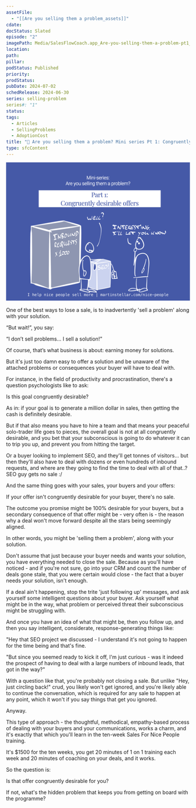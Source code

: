 ```yaml
---
assetFile:
  - "[[Are you selling them a problem_assets]]"
cdate: 
docStatus: Slated
episode: "2"
imagePath: Media/SalesFlowCoach.app_Are-you-selling-them-a-problem-pt1_MartinStellar.png
location: 
path: 
pillar: 
podStatus: Published
priority: 
prodStatus: 
pubDate: 2024-07-02
schedRelease: 2024-06-30
series: selling-problem
series#: "1"
status: 
tags:
  - Articles
  - SellingProblems
  - AdoptionCost
title: "📄 Are you selling them a problem? Mini series Pt 1: Congruently desirable offers"
type: sfcContent
---
```


![](Media/SalesFlowCoach.app_Are-you-selling-them-a-problem-pt1_MartinStellar.png)

One of the best ways to lose a sale, is to inadvertently 'sell a problem' along with your solution.

“But wait!”, you say:

“I don’t sell problems... I sell a solution!”

Of course, that’s what business is about: earning money for solutions.

But it's just too damn easy to offer a solution and be unaware of the attached problems or consequences your buyer will have to deal with.

For instance, in the field of productivity and procrastination, there's a question psychologists like to ask:

Is this goal congruently desirable?

As in: if your goal is to generate a million dollar in sales, then getting the cash is definitely desirable.

But if that also means you have to hire a team and that means your peaceful solo-trader life goes to pieces, the overall goal is not at all congruently desirable, and you bet that your subconscious is going to do whatever it can to trip you up, and prevent you from hitting the target.

Or a buyer looking to implement SEO, and they'll get tonnes of visitors... but then they'll also have to deal with dozens or even hundreds of inbound requests, and where are they going to find the time to deal with all of that..? SEO guy gets no sale :/

And the same thing goes with your sales, your buyers and your offers:

If your offer isn't congruently desirable for your buyer, there's no sale.

The outcome you promise might be 100% desirable for your buyers, but a secondary consequence of that offer might be - very often is - the reason why a deal won't move forward despite all the stars being seemingly aligned.

In other words, you might be 'selling them a problem', along with your solution.<!--(I've written about the various nefarious ways that can show up, for instance as [[_SalesFlow Coach/📄 Are you selling them a problem? (Pt. 3 - Interaction tax)|interaction-tax]], [[📄 Are you selling them a problem? (Pt. 2 - Adoption cost)|adoption-cost]], and [[📄 Are you selling them a problem? (Pt. 5 - Identity conflicts)|identity conflicts]]).-->

Don't assume that just because your buyer needs and wants your solution, you have everything needed to close the sale. Because as you'll have noticed - and if you're not sure, go into your CRM and count the number of deals gone stale, that you were certain would close - the fact that a buyer needs your solution, isn't enough.

If a deal ain't happening, stop the trite 'just following up' messages, and ask yourself some intelligent questions about your buyer. Ask yourself what might be in the way, what problem or perceived threat their subconscious might be struggling with.

And once you have an idea of what that might be, then you follow up, and then you say intelligent, considerate, response-generating things like:

"Hey that SEO project we discussed - I understand it's not going to happen for the time being and that's fine.

"But since you seemed ready to kick it off, I'm just curious - was it indeed the prospect of having to deal with a large numbers of inbound leads, that got in the way?"

With a question like that, you're probably not closing a sale. But unlike "Hey, just circling back!" crud, you likely won't get ignored, and you're likely able to continue the conversation, which is required for any sale to happen at any point, which it won't if you say things that get you ignored.

Anyway.

This type of approach - the thoughtful, methodical, empathy-based process of dealing with your buyers and your communications, works a charm, and it's exactly that which you'll learn in the ten-week Sales For Nice People training.

It's $1500 for the ten weeks, you get 20 minutes of 1 on 1 training each week and 20 minutes of coaching on your deals, and it works.

So the question is:

Is that offer congruently desirable for you?

If not, what's the hidden problem that keeps you from getting on board with the programme?
